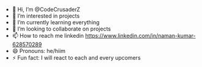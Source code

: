 - 👋 Hi, I’m @CodeCrusaderZ
- 👀 I’m interested in projects
- 🌱 I’m currently learning everything
- 💞️ I’m looking to collaborate on projects
- 📫 How to reach me linkedin https://www.linkedin.com/in/naman-kumar-628570289
- 😄 Pronouns: he/hiim
- ⚡ Fun fact: I will react to each and every upcomers

<!---
CodeCrusaderZ/CodeCrusaderZ is a ✨ special ✨ repository because its `README.md` (this file) appears on your GitHub profile.
You can click the Preview link to take a look at your changes.
--->
